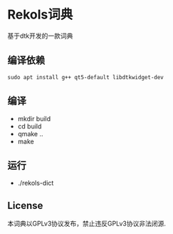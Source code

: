 # Rekols词典

基于dtk开发的一款词典

## 编译依赖

`sudo apt install g++ qt5-default libdtkwidget-dev`

## 编译

* mkdir build
* cd build
* qmake ..
* make

## 运行

* ./rekols-dict

## License

本词典以GPLv3协议发布，禁止违反GPLv3协议非法闭源.
